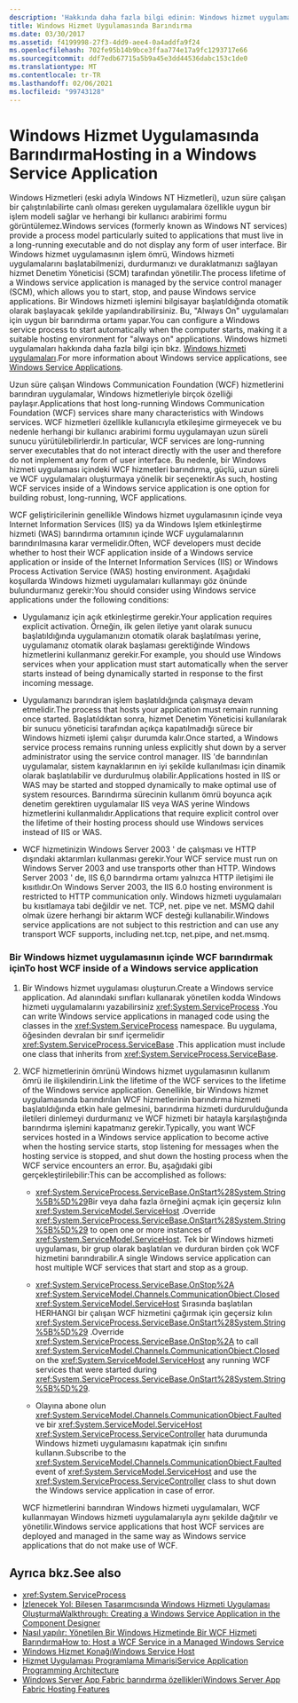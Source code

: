 ```yaml
---
description: 'Hakkında daha fazla bilgi edinin: Windows hizmet uygulamasında barındırma'
title: Windows Hizmet Uygulamasında Barındırma
ms.date: 03/30/2017
ms.assetid: f4199998-27f3-4dd9-aee4-0a4addfa9f24
ms.openlocfilehash: 702fe95b14b9bce3ffaa774e17a9fc1293717e66
ms.sourcegitcommit: ddf7edb67715a5b9a45e3dd44536dabc153c1de0
ms.translationtype: MT
ms.contentlocale: tr-TR
ms.lasthandoff: 02/06/2021
ms.locfileid: "99743128"
---
```

# <a name="hosting-in-a-windows-service-application"></a><span data-ttu-id="4362e-103">Windows Hizmet Uygulamasında Barındırma</span><span class="sxs-lookup"><span data-stu-id="4362e-103">Hosting in a Windows Service Application</span></span>

<span data-ttu-id="4362e-104">Windows Hizmetleri (eski adıyla Windows NT Hizmetleri), uzun süre çalışan bir çalıştırılabilirte canlı olması gereken uygulamalara özellikle uygun bir işlem modeli sağlar ve herhangi bir kullanıcı arabirimi formu görüntülemez.</span><span class="sxs-lookup"><span data-stu-id="4362e-104">Windows services (formerly known as Windows NT services) provide a process model particularly suited to applications that must live in a long-running executable and do not display any form of user interface.</span></span> <span data-ttu-id="4362e-105">Bir Windows hizmet uygulamasının işlem ömrü, Windows hizmeti uygulamalarını başlatabilmenizi, durdurmanızı ve duraklatmanızı sağlayan hizmet Denetim Yöneticisi (SCM) tarafından yönetilir.</span><span class="sxs-lookup"><span data-stu-id="4362e-105">The process lifetime of a Windows service application is managed by the service control manager (SCM), which allows you to start, stop, and pause Windows service applications.</span></span> <span data-ttu-id="4362e-106">Bir Windows hizmeti işlemini bilgisayar başlatıldığında otomatik olarak başlayacak şekilde yapılandırabilirsiniz. Bu, "Always On" uygulamaları için uygun bir barındırma ortamı yapar.</span><span class="sxs-lookup"><span data-stu-id="4362e-106">You can configure a Windows service process to start automatically when the computer starts, making it a suitable hosting environment for "always on" applications.</span></span> <span data-ttu-id="4362e-107">Windows hizmeti uygulamaları hakkında daha fazla bilgi için bkz. [Windows hizmeti uygulamaları](https://go.microsoft.com/fwlink/?LinkId=89450).</span><span class="sxs-lookup"><span data-stu-id="4362e-107">For more information about Windows service applications, see [Windows Service Applications](https://go.microsoft.com/fwlink/?LinkId=89450).</span></span>  
  
 <span data-ttu-id="4362e-108">Uzun süre çalışan Windows Communication Foundation (WCF) hizmetlerini barındıran uygulamalar, Windows hizmetleriyle birçok özelliği paylaşır.</span><span class="sxs-lookup"><span data-stu-id="4362e-108">Applications that host long-running Windows Communication Foundation (WCF) services share many characteristics with Windows services.</span></span> <span data-ttu-id="4362e-109">WCF hizmetleri özellikle kullanıcıyla etkileşime girmeyecek ve bu nedenle herhangi bir kullanıcı arabirimi formu uygulamayan uzun süreli sunucu yürütülebilirlerdir.</span><span class="sxs-lookup"><span data-stu-id="4362e-109">In particular, WCF services are long-running server executables that do not interact directly with the user and therefore do not implement any form of user interface.</span></span> <span data-ttu-id="4362e-110">Bu nedenle, bir Windows hizmeti uygulaması içindeki WCF hizmetleri barındırma, güçlü, uzun süreli ve WCF uygulamaları oluşturmaya yönelik bir seçenektir.</span><span class="sxs-lookup"><span data-stu-id="4362e-110">As such, hosting WCF services inside of a Windows service application is one option for building robust, long-running, WCF applications.</span></span>  
  
 <span data-ttu-id="4362e-111">WCF geliştiricilerinin genellikle Windows hizmet uygulamasının içinde veya Internet Information Services (IIS) ya da Windows Işlem etkinleştirme hizmeti (WAS) barındırma ortamının içinde WCF uygulamalarının barındırılmasına karar vermelidir.</span><span class="sxs-lookup"><span data-stu-id="4362e-111">Often, WCF developers must decide whether to host their WCF application inside of a Windows service application or inside of the Internet Information Services (IIS) or Windows Process Activation Service (WAS) hosting environment.</span></span> <span data-ttu-id="4362e-112">Aşağıdaki koşullarda Windows hizmeti uygulamaları kullanmayı göz önünde bulundurmanız gerekir:</span><span class="sxs-lookup"><span data-stu-id="4362e-112">You should consider using Windows service applications under the following conditions:</span></span>  
  
- <span data-ttu-id="4362e-113">Uygulamanız için açık etkinleştirme gerekir.</span><span class="sxs-lookup"><span data-stu-id="4362e-113">Your application requires explicit activation.</span></span> <span data-ttu-id="4362e-114">Örneğin, ilk gelen iletiye yanıt olarak sunucu başlatıldığında uygulamanızın otomatik olarak başlatılması yerine, uygulamanız otomatik olarak başlaması gerektiğinde Windows hizmetlerini kullanmanız gerekir.</span><span class="sxs-lookup"><span data-stu-id="4362e-114">For example, you should use Windows services when your application must start automatically when the server starts instead of being dynamically started in response to the first incoming message.</span></span>  
  
- <span data-ttu-id="4362e-115">Uygulamanızı barındıran işlem başlatıldığında çalışmaya devam etmelidir.</span><span class="sxs-lookup"><span data-stu-id="4362e-115">The process that hosts your application must remain running once started.</span></span> <span data-ttu-id="4362e-116">Başlatıldıktan sonra, hizmet Denetim Yöneticisi kullanılarak bir sunucu yöneticisi tarafından açıkça kapatılmadığı sürece bir Windows hizmeti işlemi çalışır durumda kalır.</span><span class="sxs-lookup"><span data-stu-id="4362e-116">Once started, a Windows service process remains running unless explicitly shut down by a server administrator using the service control manager.</span></span> <span data-ttu-id="4362e-117">IIS 'de barındırılan uygulamalar, sistem kaynaklarının en iyi şekilde kullanılması için dinamik olarak başlatılabilir ve durdurulmuş olabilir.</span><span class="sxs-lookup"><span data-stu-id="4362e-117">Applications hosted in IIS or WAS may be started and stopped dynamically to make optimal use of system resources.</span></span> <span data-ttu-id="4362e-118">Barındırma sürecinin kullanım ömrü boyunca açık denetim gerektiren uygulamalar IIS veya WAS yerine Windows hizmetlerini kullanmalıdır.</span><span class="sxs-lookup"><span data-stu-id="4362e-118">Applications that require explicit control over the lifetime of their hosting process should use Windows services instead of IIS or WAS.</span></span>  
  
- <span data-ttu-id="4362e-119">WCF hizmetinizin Windows Server 2003 ' de çalışması ve HTTP dışındaki aktarımları kullanması gerekir.</span><span class="sxs-lookup"><span data-stu-id="4362e-119">Your WCF service must run on Windows Server 2003 and use transports other than HTTP.</span></span> <span data-ttu-id="4362e-120">Windows Server 2003 ' de, IIS 6,0 barındırma ortamı yalnızca HTTP iletişimi ile kısıtlıdır.</span><span class="sxs-lookup"><span data-stu-id="4362e-120">On Windows Server 2003, the IIS 6.0 hosting environment is restricted to HTTP communication only.</span></span> <span data-ttu-id="4362e-121">Windows hizmeti uygulamaları bu kısıtlamaya tabi değildir ve net. TCP, net. pipe ve net. MSMQ dahil olmak üzere herhangi bir aktarım WCF desteği kullanabilir.</span><span class="sxs-lookup"><span data-stu-id="4362e-121">Windows service applications are not subject to this restriction and can use any transport WCF supports, including net.tcp, net.pipe, and net.msmq.</span></span>  
  
### <a name="to-host-wcf-inside-of-a-windows-service-application"></a><span data-ttu-id="4362e-122">Bir Windows hizmet uygulamasının içinde WCF barındırmak için</span><span class="sxs-lookup"><span data-stu-id="4362e-122">To host WCF inside of a Windows service application</span></span>  
  
1. <span data-ttu-id="4362e-123">Bir Windows hizmet uygulaması oluşturun.</span><span class="sxs-lookup"><span data-stu-id="4362e-123">Create a Windows service application.</span></span> <span data-ttu-id="4362e-124">Ad alanındaki sınıfları kullanarak yönetilen kodda Windows hizmeti uygulamalarını yazabilirsiniz <xref:System.ServiceProcess> .</span><span class="sxs-lookup"><span data-stu-id="4362e-124">You can write Windows service applications in managed code using the classes in the <xref:System.ServiceProcess> namespace.</span></span> <span data-ttu-id="4362e-125">Bu uygulama, öğesinden devralan bir sınıf içermelidir <xref:System.ServiceProcess.ServiceBase> .</span><span class="sxs-lookup"><span data-stu-id="4362e-125">This application must include one class that inherits from <xref:System.ServiceProcess.ServiceBase>.</span></span>  
  
2. <span data-ttu-id="4362e-126">WCF hizmetlerinin ömrünü Windows hizmet uygulamasının kullanım ömrü ile ilişkilendirin.</span><span class="sxs-lookup"><span data-stu-id="4362e-126">Link the lifetime of the WCF services to the lifetime of the Windows service application.</span></span> <span data-ttu-id="4362e-127">Genellikle, bir Windows hizmet uygulamasında barındırılan WCF hizmetlerinin barındırma hizmeti başlatıldığında etkin hale gelmesini, barındırma hizmeti durdurulduğunda iletileri dinlemeyi durdurmanız ve WCF hizmeti bir hatayla karşılaştığında barındırma işlemini kapatmanız gerekir.</span><span class="sxs-lookup"><span data-stu-id="4362e-127">Typically, you want WCF services hosted in a Windows service application to become active when the hosting service starts, stop listening for messages when the hosting service is stopped, and shut down the hosting process when the WCF service encounters an error.</span></span> <span data-ttu-id="4362e-128">Bu, aşağıdaki gibi gerçekleştirilebilir:</span><span class="sxs-lookup"><span data-stu-id="4362e-128">This can be accomplished as follows:</span></span>  
  
    - <span data-ttu-id="4362e-129"><xref:System.ServiceProcess.ServiceBase.OnStart%28System.String%5B%5D%29>Bir veya daha fazla örneğini açmak için geçersiz kılın <xref:System.ServiceModel.ServiceHost> .</span><span class="sxs-lookup"><span data-stu-id="4362e-129">Override <xref:System.ServiceProcess.ServiceBase.OnStart%28System.String%5B%5D%29> to open one or more instances of <xref:System.ServiceModel.ServiceHost>.</span></span> <span data-ttu-id="4362e-130">Tek bir Windows hizmeti uygulaması, bir grup olarak başlatılan ve durduran birden çok WCF hizmetini barındırabilir.</span><span class="sxs-lookup"><span data-stu-id="4362e-130">A single Windows service application can host multiple WCF services that start and stop as a group.</span></span>  
  
    - <span data-ttu-id="4362e-131"><xref:System.ServiceProcess.ServiceBase.OnStop%2A> <xref:System.ServiceModel.Channels.CommunicationObject.Closed> <xref:System.ServiceModel.ServiceHost> Sırasında başlatılan HERHANGI bir çalışan WCF hizmetini çağırmak için geçersiz kılın <xref:System.ServiceProcess.ServiceBase.OnStart%28System.String%5B%5D%29> .</span><span class="sxs-lookup"><span data-stu-id="4362e-131">Override <xref:System.ServiceProcess.ServiceBase.OnStop%2A> to call <xref:System.ServiceModel.Channels.CommunicationObject.Closed> on the <xref:System.ServiceModel.ServiceHost> any running WCF services that were started during <xref:System.ServiceProcess.ServiceBase.OnStart%28System.String%5B%5D%29>.</span></span>  
  
    - <span data-ttu-id="4362e-132">Olayına abone olun <xref:System.ServiceModel.Channels.CommunicationObject.Faulted> ve bir <xref:System.ServiceModel.ServiceHost> <xref:System.ServiceProcess.ServiceController> hata durumunda Windows hizmeti uygulamasını kapatmak için sınıfını kullanın.</span><span class="sxs-lookup"><span data-stu-id="4362e-132">Subscribe to the <xref:System.ServiceModel.Channels.CommunicationObject.Faulted> event of <xref:System.ServiceModel.ServiceHost> and use the <xref:System.ServiceProcess.ServiceController> class to shut down the Windows service application in case of error.</span></span>  
  
     <span data-ttu-id="4362e-133">WCF hizmetlerini barındıran Windows hizmeti uygulamaları, WCF kullanmayan Windows hizmeti uygulamalarıyla aynı şekilde dağıtılır ve yönetilir.</span><span class="sxs-lookup"><span data-stu-id="4362e-133">Windows service applications that host WCF services are deployed and managed in the same way as Windows service applications that do not make use of WCF.</span></span>  
  
## <a name="see-also"></a><span data-ttu-id="4362e-134">Ayrıca bkz.</span><span class="sxs-lookup"><span data-stu-id="4362e-134">See also</span></span>

- <xref:System.ServiceProcess>
- [<span data-ttu-id="4362e-135">İzlenecek Yol: Bileşen Tasarımcısında Windows Hizmeti Uygulaması Oluşturma</span><span class="sxs-lookup"><span data-stu-id="4362e-135">Walkthrough: Creating a Windows Service Application in the Component Designer</span></span>](https://go.microsoft.com/fwlink/?LinkId=94875)
- [<span data-ttu-id="4362e-136">Nasıl yapılır: Yönetilen Bir Windows Hizmetinde Bir WCF Hizmeti Barındırma</span><span class="sxs-lookup"><span data-stu-id="4362e-136">How to: Host a WCF Service in a Managed Windows Service</span></span>](how-to-host-a-wcf-service-in-a-managed-windows-service.md)
- [<span data-ttu-id="4362e-137">Windows Hizmet Konağı</span><span class="sxs-lookup"><span data-stu-id="4362e-137">Windows Service Host</span></span>](../samples/windows-service-host.md)
- [<span data-ttu-id="4362e-138">Hizmet Uygulaması Programlama Mimarisi</span><span class="sxs-lookup"><span data-stu-id="4362e-138">Service Application Programming Architecture</span></span>](https://go.microsoft.com/fwlink/?LinkId=94876)
- <span data-ttu-id="4362e-139">[Windows Server App Fabric barındırma özellikleri](/previous-versions/appfabric/ee677189(v=azure.10))</span><span class="sxs-lookup"><span data-stu-id="4362e-139">[Windows Server App Fabric Hosting Features](/previous-versions/appfabric/ee677189(v=azure.10))</span></span>
